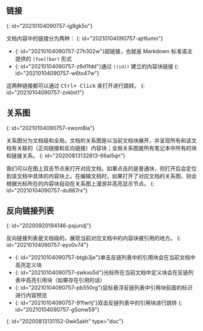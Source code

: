 ## 链接
{: id="20210104090757-ig8gk5o"}

文档内容中的链接分为两种：
{: id="20210104090757-ajr6umn"}

* {: id="20210104090757-27h302w"}超链接，也就是 Markdown 标准语法提供的 `[foo](bar)` 形式
* {: id="20210104090757-z6d1fdd"}通过 `((id))` 建立的内容块链接
{: id="20210104090757-w6to47w"}

这两种链接都可以通过 <kbd>Ctrl+ Click</kbd> 来打开进行跳转。
{: id="20210104090757-zvklnt1"}

## 关系图
{: id="20210104090757-xwom8ia"}

关系图分为文档级和全局。文档的关系图是以当前文档块展开，并呈现所有和该文档有关联的（正向链接和反向链接）内容块；全局关系图是所有笔记本中所有的块和链接关系。
{: id="20200813132813-66ai5qn"}

我们可以在图上双击节点来打开对应文档，如果点击的是普通块，则打开后会定位到该文档中具体的内容块上。在编辑文档时，如果打开了对应文档的关系图，则会根据光标所在的内容块自动在关系图上漫游并高亮显示节点。
{: id="20210104090757-du887rx"}

## 反向链接列表
{: id="20200920194146-psjundj"}

反向链接列表是文档级的，展现当前对应文档中的内容块被引用的地方。
{: id="20210104090757-eyv0v74"}

* {: id="20210104090757-btgb3je"}单击反链列表中的引用块会在当前文档中高亮定义块
* {: id="20210104090757-swkxo5d"}光标所在当前文档中定义块会在反链列表中高亮引用块（如果存在引用的话）
* {: id="20210104090757-pb550rg"}鼠标悬浮反链列表中引用块前面的标识进行内容预览
* {: id="20210104090757-91fwrlj"}双击反链列表中的引用块进行跳转
{: id="20210104090757-g5onw59"}


{: id="20200813131152-0wk5akh" type="doc"}
